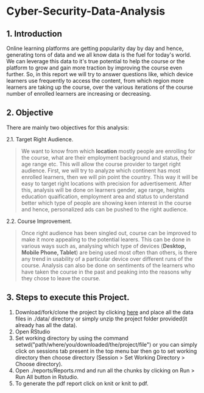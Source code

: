 # Cyber-Security-Data-Analysis

## 1. Introduction
Online learning platforms are getting popularity day by day and hence, generating tons of data and we all know data is the fuel for today's world. We can leverage this data to it's true potential to help the course or the platform to grow and gain more traction by improving the course even further. So, in this report we will try to answer questions like, which device learners use frequently to access the content, from which region more learners are taking up the course, over the various iterations of the course number of enrolled learners are increasing or decreasing.

## 2. Objective
There are mainly two objectives for this analysis:

2.1. Target Right Audience.

> We want to know from which **location** mostly people are enrolling for the course, what are their employment background and status, their age range etc. This will allow the course provider to target right audience. First, we will try to analyze which continent has most enrolled learners, then we will pin point the country. This way it will be easy to target right locations with precision for advertisement. After this, analysis will be done on learners gender, age range, heights education quaification, employment area and status to understand better which type of people are showing keen interest in the course and hence, personalized ads can be pushed to the right audience.

2.2. Course Improvement.

> Once right audience has been singled out, course can be improved to make it more appealing to the potential learers. This can be done in various ways such as, analysing which type of devices (**Desktop, Mobile Phone, Tablet**) are being used most often than others, is there any trend in usability of a particular device over different runs of the course. Analysis can also be done on sentiments of the learners who have taken the course in the past and peaking into the reasons why they chose to leave the course.

## 3. Steps to execute this Project.
1. Download/fork/clone the project by clicking [here](https://github.com/roshan-pandey/Cyber-Security-Course-Data-Analysis) and place all the data files in ./data/ directory or simply unzip the project folder provided(it already has all the data).
2. Open RStudio
3. Set working directory by using the command setwd("path/where/you/downloaded/the/project/file") or you can simply click on sessions tab present in the top menu bar then go to set working directory then choose directory (Session > Set Working Directory > Choose directory).
4. Open ./reports/Reports.rmd and run all the chunks by clicking on Run > Run All button in Rstudio.
5. To generate the pdf report click on knit or knit to pdf.